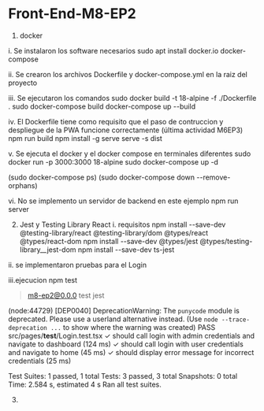 # Front-End-M8-EP2
1. docker

i. Se instalaron los software necesarios
sudo apt install docker.io docker-compose

ii. Se crearon los archivos Dockerfile y docker-compose.yml en la raiz del proyecto

iii. Se ejecutaron los comandos
sudo docker build -t 18-alpine -f ./Dockerfile .
sudo docker-compose build
docker-compose up --build

iv. El Dockerfile tiene como requisito que el paso de contruccion y despliegue de la PWA funcione correctamente (última actividad M6EP3)
npm run build
npm install -g serve
serve -s dist

v. Se ejecuta el docker y el docker compose en terminales diferentes
sudo docker run -p 3000:3000 18-alpine
sudo docker-compose up -d

(sudo docker-compose ps)
(sudo docker-compose down --remove-orphans)

vi. No se implemento un servidor de backend en este ejemplo
npm run server

2. Jest y Testing Library React 
i. requisitos
npm install --save-dev @testing-library/react @testing-library/dom @types/react @types/react-dom
npm install --save-dev @types/jest @types/testing-library__jest-dom
npm install --save-dev ts-jest

ii. se implementaron pruebas para el Login

iii.ejecucion
npm test

> m8-ep2@0.0.0 test
> jest

(node:44729) [DEP0040] DeprecationWarning: The `punycode` module is deprecated. Please use a userland alternative instead.
(Use `node --trace-deprecation ...` to show where the warning was created)
 PASS  src/pages/__test__/Login.test.tsx
  <Login />
    ✓ should call login with admin credentials and navigate to dashboard (124 ms)
    ✓ should call login with user credentials and navigate to home (45 ms)
    ✓ should display error message for incorrect credentials (25 ms)

Test Suites: 1 passed, 1 total
Tests:       3 passed, 3 total
Snapshots:   0 total
Time:        2.584 s, estimated 4 s
Ran all test suites.

3. 